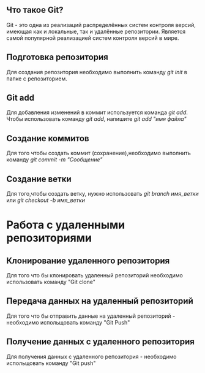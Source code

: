 ## Что такое Git?

Git - это одна из реализаций распределённых систем контроля версий, имеющая как и локальные, так и удалённые репозитории. Является самой популярной реализацией систем контроля версий в мире.

## Подготовка репозитория

Для создания репозитория необходимо выполнить команду *git init* в папке с репозиторием.

## Git add

Для добавления изменений в коммит используется команда *git add*. Чтобы использовать команду *git add*, напишите *git add "имя файла"*

## Создание коммитов

Для того чтобы создать коммит (сохранение),необходимо выполнить команду *git commit -m "Сообщение"*

## Создание ветки

Для того,чтобы создать ветку, нужно использовать *git branch имя_ветки* или *git checkout -b имя_ветки*

# Работа с удаленными репозиториями 

## Клонирование удаленного репозитория
Для того что бы клонировать удаленный репозиторий необходимо использовать команду "Git clone"

## Передача данных на удаленный репозиторий 
Для того что бы отправить данные на удаленный репозиторий - необходимо испольщовать команду "Git Push" 

## Получение данных с удаленного репозитория
Для получения данных с удаленного репозитория - необходимо испольщовать команду "Git push"